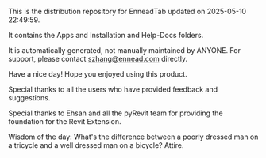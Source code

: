This is the distribution repository for EnneadTab updated on 2025-05-10 22:49:59.

It contains the Apps and Installation and Help-Docs folders.

It is automatically generated, not manually maintained by ANYONE.
For support, please contact szhang@ennead.com directly.

Have a nice day! Hope you enjoyed using this product.

Special thanks to all the users who have provided feedback and suggestions.

Special thanks to Ehsan and all the pyRevit team for providing the foundation for the Revit Extension.



Wisdom of the day:
What's the difference between a poorly dressed man on a tricycle and a well dressed man on a bicycle? Attire.
